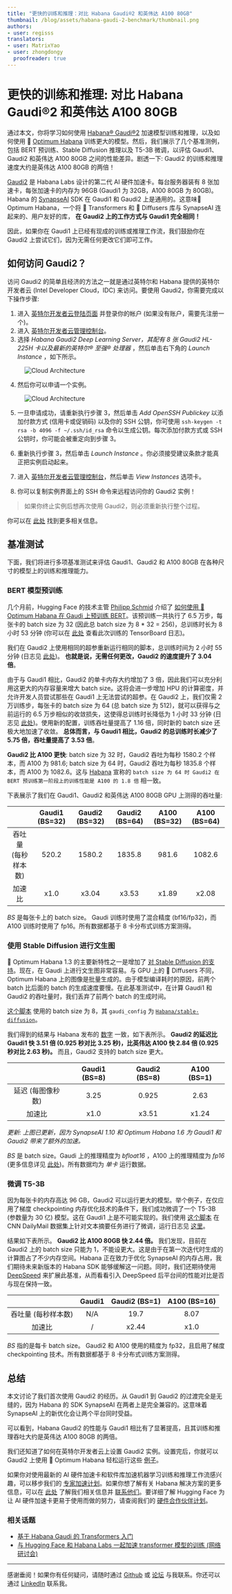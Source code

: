 ```yaml
---
title: "更快的训练和推理：对比 Habana Gaudi®2 和英伟达 A100 80GB"
thumbnail: /blog/assets/habana-gaudi-2-benchmark/thumbnail.png
authors:
- user: regisss
translators:
- user: MatrixYao
- user: zhongdongy
  proofreader: true
---
```


# 更快的训练和推理: 对比 Habana Gaudi®2 和英伟达 A100 80GB


通过本文，你将学习如何使用 [Habana® Gaudi®2](https://habana.ai/training/gaudi2/) 加速模型训练和推理，以及如何使用 🤗 [Optimum Habana](https://huggingface.co/docs/optimum/habana/index) 训练更大的模型。然后，我们展示了几个基准测例，包括 BERT 预训练、Stable Diffusion 推理以及 T5-3B 微调，以评估 Gaudi1、Gaudi2 和英伟达 A100 80GB 之间的性能差异。剧透一下: Gaudi2 的训练和推理速度大约是英伟达 A100 80GB 的两倍！

[Gaudi2](https://habana.ai/training/gaudi2/) 是 Habana Labs 设计的第二代 AI 硬件加速卡。每台服务器装有 8 张加速卡，每张加速卡的内存为 96GB (Gaudi1 为 32GB，A100 80GB 为 80GB)。Habana 的 [SynapseAI](https://developer.habana.ai/) SDK 在 Gaudi1 和 Gaudi2 上是通用的。这意味🤗 Optimum Habana，一个将 🤗 Transformers 和  🤗 Diffusers 库与 SynapseAI 连起来的、用户友好的库， **在 Gaudi2 上的工作方式与 Gaudi1 完全相同！**

因此，如果你在 Gaudi1 上已经有现成的训练或推理工作流，我们鼓励你在 Gaudi2 上尝试它们，因为无需任何更改它们即可工作。

## 如何访问 Gaudi2？

访问 Gaudi2 的简单且经济的方法之一就是通过英特尔和 Habana 提供的英特尔开发者云 (Intel Developer Cloud，IDC) 来访问。要使用 Gaudi2，你需要完成以下操作步骤:

1. 进入 [英特尔开发者云登陆页面](https://www.intel.com/content/www/us/en/developer/tools/devcloud/services.html) 并登录你的帐户 (如果没有账户，需要先注册一个)。
2. 进入 [英特尔开发者云管理控制台](https://scheduler.cloud.intel.com/#/systems)。
3. 选择 _Habana Gaudi2 Deep Learning Server，其配有 8 张 Gaudi2 HL-225H 卡以及最新的英特尔® 至强® 处理器_ ，然后单击右下角的 _Launch Instance_ ，如下所示。

<figure class="image table text-center m-0 w-full">
  <img src="../assets/habana-gaudi-2-benchmark/launch_instance.png" alt="Cloud Architecture"/>
</figure>

4. 然后你可以申请一个实例。

<figure class="image table text-center m-0 w-full">
  <img src="../assets/habana-gaudi-2-benchmark/request_instance.png" alt="Cloud Architecture"/>
</figure>

5. 一旦申请成功，请重新执行步骤 3，然后单击 _Add OpenSSH Publickey_ 以添加付款方式 (信用卡或促销码) 以及你的 SSH 公钥，你可使用 `ssh-keygen -t rsa -b 4096 -f ~/.ssh/id_rsa` 命令以生成公钥。每次添加付款方式或 SSH 公钥时，你可能会被重定向到步骤 3。

6. 重新执行步骤 3，然后单击 _Launch Instance_ 。你必须接受建议条款才能真正把实例启动起来。

7. 进入 [英特尔开发者云管理控制台](https://scheduler.cloud.intel.com/#/systems)，然后单击 _View Instances_ 选项卡。

8. 你可以复制实例界面上的 SSH 命令来远程访问你的 Gaudi2 实例！

> 如果你终止实例后想再次使用 Gaudi2，则必须重新执行整个过程。

你可以在 [此处](https://scheduler.cloud.intel.com/public/Intel_Developer_Cloud_Getting_Started.html) 找到更多相关信息。

## 基准测试

下面，我们将进行多项基准测试来评估 Gaudi1、Gaudi2 和 A100 80GB 在各种尺寸的模型上的训练和推理能力。

### BERT 模型预训练

几个月前，Hugging Face 的技术主管 [Philipp Schmid](https://huggingface.co/philschmid) 介绍了 [如何使用 🤗 Optimum Habana 在 Gaudi 上预训练 BERT](https://huggingface.co/blog/zh/pretraining-bert)。该预训练一共执行了 6.5 万步，每张卡的 batch size 为 32 (因此总 batch size 为 8 * 32 = 256)，总训练时长为 8 小时 53 分钟 (你可以在 [此处](https://huggingface.co/philschmid/bert-base-uncased-2022-habana-test-6/tensorboard?scroll=1#scalars) 查看此次训练的 TensorBoard 日志)。

我们在 Gaudi2 上使用相同的超参重新运行相同的脚本，总训练时间为 2 小时 55 分钟 (日志见 [此处](https://huggingface.co/regisss/bert-pretraining-gaudi-2-batch-size-32/tensorboard?scroll=1#scalars))。 **也就是说，无需任何更改，Gaudi2 的速度提升了 3.04 倍**。

由于与 Gaudi1 相比，Gaudi2 的单卡内存大约增加了 3 倍，因此我们可以充分利用这更大的内存容量来增大 batch size。这将会进一步增加 HPU 的计算密度，并允许开发人员尝试那些在 Gaudi1 上无法尝试的超参。在 Gaudi2 上，我们仅需 2 万训练步，每张卡的 batch size 为 64 (总 batch size 为 512)，就可以获得与之前运行的 6.5 万步相似的收敛损失，这使得总训练时长降低为 1 小时 33 分钟 (日志见 [此处](https://huggingface.co/regisss/bert-pretraining-gaudi-2-batch-size-64/tensorboard?scroll=1#scalars))。使用新的配置，训练吞吐量提高了 1.16 倍，同时新的 batch size 还极大地加速了收敛。 **总体而言，与 Gaudi1 相比，Gaudi2 的总训练时长减少了 5.75 倍，吞吐量提高了 3.53 倍**。

**Gaudi2 比 A100 更快**: batch size 为 32 时，Gaudi2 吞吐为每秒 1580.2 个样本，而 A100 为 981.6; batch size 为 64 时，Gaudi2 吞吐为每秒 1835.8 个样本，而 A100 为 1082.6。这与 [Habana](https://habana.ai/training/gaudi2/) 宣称的 `batch size 为 64 时 Gaudi2 在 BERT 预训练第一阶段上的训练性能是 A100 的 1.8 倍` 相一致。

下表展示了我们在 Gaudi1、Gaudi2 和英伟达 A100 80GB GPU 上测得的吞吐量:

<center>

|   | Gaudi1 (BS=32) | Gaudi2 (BS=32) | Gaudi2 (BS=64) | A100 (BS=32) | A100 (BS=64) |
|:-:|:-----------------------:|:--------------:|:--------------:|:-------:|:---------------------:|
| 吞吐量 (每秒样本数) | 520.2 | 1580.2 | 1835.8 | 981.6 | 1082.6 |
| 加速比 | x1.0 | x3.04 | x3.53 | x1.89 | x2.08 |

</center>

_BS_ 是每张卡上的 batch size。 Gaudi 训练时使用了混合精度 (bf16/fp32)，而 A100 训练时使用了 fp16。所有数据都基于 8 卡分布式训练方案测得。

### 使用 Stable Diffusion 进行文生图

🤗 Optimum Habana 1.3 的主要新特性之一是增加了 [对 Stable Diffusion 的支持](https://huggingface.co/docs/optimum/habana/usage_guides/stable_diffusion)。现在，在 Gaudi 上进行文生图非常容易。与 GPU 上的 🤗 Diffusers 不同，Optimum Habana 上的图像是批量生成的。由于模型编译耗时的原因，前两个 batch 比后面的 batch 的生成速度要慢。在此基准测试中，在计算 Gaudi1 和 Gaudi2 的吞吐量时，我们丢弃了前两个 batch 的生成时间。

[这个脚本](https://github.com/huggingface/optimum-habana/tree/main/examples/stable-diffusion) 使用的 batch size 为 8，其 `gaudi_config` 为 [`Habana/stable-diffusion`](https://huggingface.co/Habana/stable-diffusion)。

我们得到的结果与 Habana 发布的 [数字]((https://developer.habana.ai/resources/habana-models-performance/)) 一致，如下表所示。 **Gaudi2 的延迟比 Gaudi1 快 3.51 倍 (0.925 秒对比 3.25 秒)，比英伟达 A100 快 2.84 倍 (0.925 秒对比 2.63 秒)。** 而且，Gaudi2 支持的 batch size 更大。

<center>

|                 | Gaudi1 (BS=8) | Gaudi2 (BS=8) | A100 (BS=1) |
|:---------------:|:----------------------:|:-------------:|:-----------:|
| 延迟 (每图像秒数) | 3.25                   | 0.925         | 2.63        |
| 加速比         | x1.0                   | x3.51         | x1.24       |

</center>

_更新: 上图已更新，因为 SynapseAI 1.10 和 Optimum Habana 1.6 为 Gaudi1 和 Gaudi2 带来了额外的加速。_

_BS_ 是 batch size。Gaudi 上的推理精度为 _bfloat16_ ，A100 上的推理精度为 _fp16_ (更多信息详见 [此处](https://huggingface.co/docs/diffusers/optimization/fp16))。所有数据均为 _单卡_ 运行数据。

### 微调 T5-3B

因为每张卡的内存高达 96 GB，Gaudi2 可以运行更大的模型。举个例子，在仅应用了梯度 checkpointing 内存优化技术的条件下，我们成功微调了一个 T5-3B (参数量为 30 亿) 模型。这在 Gaudi1 上是不可能实现的。我们使用 [这个脚本](https://github.com/huggingface/optimum-habana/tree/main/examples/summarization) 在 CNN DailyMail 数据集上针对文本摘要任务进行了微调，运行日志见 [这里](https://huggingface.co/regisss/t5-3b-summarization-gaudi-2/tensorboard?scroll=1#scalars)。

结果如下表所示。 **Gaudi2 比 A100 80GB 快 2.44 倍。** 我们发现，目前在 Gaudi2 上的 batch size 只能为 1，不能设更大。这是由于在第一次迭代时生成的计算图占了不少内存空间。Habana 正在致力于优化 SynapseAI 的内存占用，我们期待未来新版本的 Habana SDK 能够缓解这一问题。同时，我们还期待使用 [DeepSpeed](https://www.deepspeed.ai/) 来扩展此基准，从而看看引入 DeepSpeed 后平台间的性能对比是否与现在保持一致。

<center>

|   | Gaudi1 | Gaudi2 (BS=1) | A100 (BS=16) |
|:-:|:-------:|:--------------:|:------------:|
| 吞吐量 (每秒样本数) | N/A | 19.7 | 8.07 |
| 加速比 | / | x2.44 | x1.0 |

</center>

_BS_ 指的是每卡 batch size。 Gaudi2 和 A100 使用的精度为 fp32，且启用了梯度 checkpointing 技术。所有数据都基于 8 卡分布式训练方案测得。

## 总结

本文讨论了我们首次使用 Gaudi2 的经历。从 Gaudi1 到 Gaudi2 的过渡完全是无缝的，因为 Habana 的 SDK SynapseAI 在两者上是完全兼容的。这意味着 SynapseAI 上的新优化会让两个平台同时受益。

可以看到，Habana Gaudi2 的性能与 Gaudi1 相比有了显著提高，且其训练和推理吞吐大约是英伟达 A100 80GB 的两倍。

我们还知道了如何在英特尔开发者云上设置 Gaudi2 实例。设置完后，你就可以 Gaudi2 上使用 🤗 Optimum Habana 轻松运行这些 [例子](https://github.com/huggingface/optimum-habana/tree/main/examples)。

如果你对使用最新的 AI 硬件加速卡和软件库加速机器学习训练和推理工作流感兴趣，可以移步我们的 [专家加速计划](https://huggingface.co/support)。如果你想了解有关 Habana 解决方案的更多信息，可以在 [此处](https://huggingface.co/hardware/habana) 了解我们相关信息并 [联系他们](https://habana.ai/contact-us/)。要详细了解 Hugging Face 为让 AI 硬件加速卡更易于使用而做的努力，请查阅我们的 [硬件合作伙伴计划](https://huggingface.co/hardware)。

### 相关话题

- [基于 Habana Gaudi 的 Transformers 入门](https://huggingface.co/blog/zh/getting-started-habana)
- [与 Hugging Face 和 Habana Labs 一起加速 transformer 模型的训练 (网络研讨会) ](https://developer.habana.ai/events/accelerate-transformer-model-training-with-hugging-face-and-habana-labs/)

---

感谢垂阅！如果你有任何疑问，请随时通过 [Github](https://github.com/huggingface/optimum-habana) 或 [论坛](https://discuss.huggingface.co/c/optimum/59) 与我联系。你还可以通过 [LinkedIn](https://www.linkedin.com/in/regispierrard/) 联系我。
